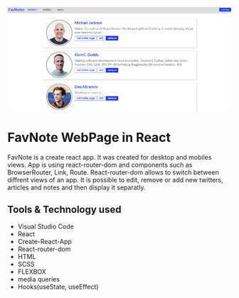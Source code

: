 ![FavNote](src/img/git-main.png)
# FavNote WebPage in React

FavNote is a create react app. It was created for desktop and mobiles views. App is using react-router-dom
and components such as BrowserRouter, Link, Route. React-router-dom allows to switch between diffrent views of an app.
It is possible to edit, remove or add new twitters, articles and notes and then display it separatly.

## Tools & Technology used

- Visual Studio Code
- React
- Create-React-App
- React-router-dom
- HTML
- SCSS
- FLEXBOX
- media queries
- Hooks(useState, useEffect)
